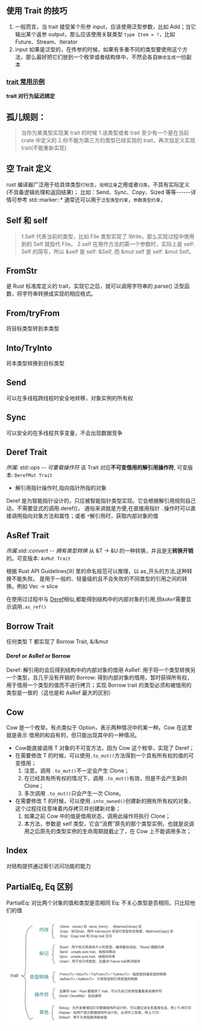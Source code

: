 ## 使用 Trait 的技巧

1. 一般而言，当 trait 接受某个形参 input，应该使用泛型参数，比如 Add<Rhs>；当它输出某个返参 output，那么应该使用关联类型 `type Item = ?`，比如 Future、Stream、Iterator
2. input 如果是泛型的，在传参的时候，如果有多重不同的类型要使用这个方法，那么最好把它们放到一个枚举或者结构体中，不然会各自`静态生成`一份副本

### [trait 常用示例](https://blog.csdn.net/htyu_0203_39/article/details/109412983)

**trait 对行为延迟绑定**

## 孤儿规则：

> 当你为某类型实现某 trait 的时候 1.该类型或者 trait 至少有一个是在当前 crate 中定义的 2.你不能为第三方的类型已经实现的 trait，再次自定义实现 trait(不能重新实现)

## 空 Trait 定义

rust 编译器广泛用于给具体类型`打标签`，`验明正身`之用或者`归类`，不具有实际定义(不具备逻辑处理和返回结果)； 比如：Send、Sync、Copy、Sized 等等------详情可参考 std::marker::\*
通常还可以用于`泛型类型约束`，`参数类型约束`，

## Self 和 self

> 1.Self 代表当前的类型，比如 File 类型实现了 Write，那么实现过程中使用到的 Self 就指代 File。
> 2.self 在用作方法的第一个参数时，实际上是 self: Self 的简写，所以 &self 是 self: &Self, 而 &mut self 是 self: &mut Self。

## FromStr

是 Rust 标准库定义的 trait，实现它之后，就可以调用字符串的 parse() 泛型函数，将字符串转换成实现的相应格式。

## From/tryFrom

将目标类型转到本类型

## Into/TryInto

将本类型转换到目标类型

## Send

可以在多线程跨线程时安全地转移，对象实例的所有权

## Sync

可以安全的在多线程共享变量，不会出现数据竞争

## Deref Trait

_所属: std::ops -- 可重载操作符_
该 Trait 对应**不可变借用的解引用操作符**, 可变版本: `DerefMut Trait`

- 解引用指针操作时,指向指针所指的对象

Deref 是为智能指针设计的，只应被智能指针类型实现。它会根据解引用规则自己动，不需要显式的调用.deref()，
通俗来讲就是方便,在直接用指针 `.`操作时可以直接调用指向对象方法和属性；或者 `*`解引用时，获取内部对象的值

## AsRef Trait

_所属:std::convert -- 拥有类型转换_
从 &T -> &U 的一种转换，并且是无**转换开销**的。可变版本: `AsMut Trait`

根据 Rust API Guidelines[9] 里的命名规范可以推理，以 as\_开头的方法,这种转换不能失败。
是用于一般的、轻量级的且不会失败的不同类型的引用之间的转换。例如 Vec -> slice

在使用过过程中与 [Deref](#deref-trait)相似,都能得到结构中的内部对象的引用,但`AsRef`需要显示调用`.as_ref()`

## Borrow Trait

任何类型 T 都实现了 Borrow Trait, &/&mut

#### Deref or AsRef or Borrow

Deref: 解引用的会后得到结构中的内部对象的借用
AsRef: 用于将一个类型转换另一个类型，且几乎没有开销的
Borrow: 得到内部对象的借用，暂时获得所有权，用于借用一个类型的值而不进行拷贝；实现 Borrow trait 的类型必须和被借用的类型是一致的（这也是和 AsRef 最大的区别）

## Cow

Cow 是一个枚举。有点类似于 Option，表示两种情况中的某一种。Cow 在这里就是表示 借用的和自有的，但只能出现其中的一种情况。

- Cow<T>能直接调用 T 对象的不可变方法，因为 Cow 这个枚举，实现了 Deref；
- 在需要修改 T 的时候，可以使用`.to_mut()`方法得到一个具有所有权的值的可变借用；
  1. 注意，调用 `.to_mut()`不一定会产生 Clone；
  1. 在已经具有所有权的情况下，调用 `.to_mut()`有效，但是不会产生新的 Clone；
  1. 多次调用 `.to_mut()`只会产生一次 Clone。
- 在需要修改 T 的时候，可以使用`.into_owned()`创建新的拥有所有权的对象，这个过程往往意味着内存拷贝并创建新对象；
  1. 如果之前 Cow 中的值是借用状态，调用此操作将执行 Clone；
  2. 本方法，参数是 self 类型，它会“消费”原先的那个类型实例，也就是说调用之后原先的类型实例的生命周期就截止了，在 Cow 上不能调用多次；

## Index

对结构提供通过索引访问功能的能力

## PartialEq, Eq 区别

PartialEq: 对比两个对象的值和类型是否相同
Eq: 不关心类型是否相同，只比较他们的值

![常用Trait](./快速回忆/常用trait.png)
